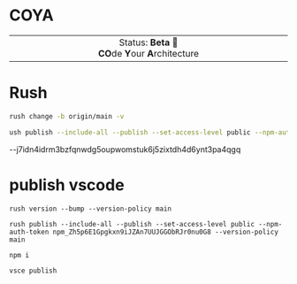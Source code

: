 # COYA

<p align="center">
<table>
<tbody>
    <td align="center">
    <img width="2000" height="0"><br>
    Status: <b>Beta 🎉</b><br>
    <b>CO</b>de <b>Y</b>our <b>A</b>rchitecture
    <img width="2000" height="0">
    </td>
</tbody>
</table>
</p>

# Rush
```bash
rush change -b origin/main -v

ush publish --include-all --publish --set-access-level public --npm-auth-token <token> --version-policy main
```
--j7idn4idrm3bzfqnwdg5oupwomstuk6j5zixtdh4d6ynt3pa4qgq

# publish vscode
```
rush version --bump --version-policy main
```

```
rush publish --include-all --publish --set-access-level public --npm-auth-token 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 --version-policy main
```
```
npm i
```
```
vsce publish
```